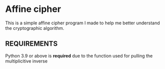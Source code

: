 # Affine cipher
This is a simple affine cipher program I made to help me better understand the cryptographic algorithm.

## REQUIREMENTS
Python 3.9 or above is **required** due to the function used for pulling the multiplicitive inverse
